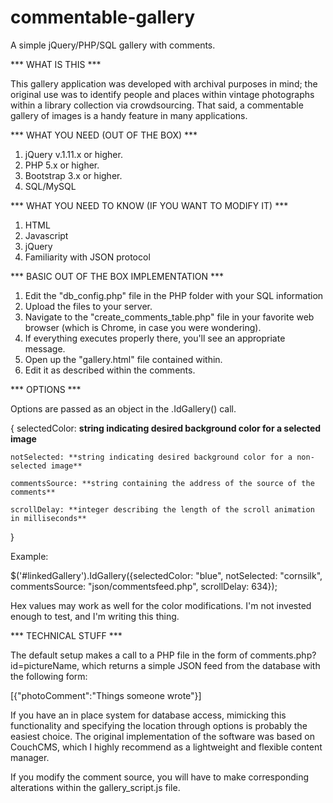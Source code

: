 # commentable-gallery
A simple jQuery/PHP/SQL gallery with comments.

*** WHAT IS THIS ***

This gallery application was developed with archival purposes in mind; the original use was to identify people and places within vintage photographs within a library collection via crowdsourcing. That said, a commentable gallery of images is a handy feature in many applications. 

*** WHAT YOU NEED (OUT OF THE BOX) ***

1) jQuery v.1.11.x or higher.
2) PHP 5.x or higher.
3) Bootstrap 3.x or higher.
4) SQL/MySQL

*** WHAT YOU NEED TO KNOW (IF YOU WANT TO MODIFY IT) ***

1) HTML
2) Javascript
3) jQuery
4) Familiarity with JSON protocol

*** BASIC OUT OF THE BOX IMPLEMENTATION ***

1) Edit the "db_config.php" file in the PHP folder with your SQL information
2) Upload the files to your server.
3) Navigate to the "create_comments_table.php" file in your favorite web browser (which is Chrome, in case you were wondering).
4) If everything executes properly there, you'll see an appropriate message.
5) Open up the "gallery.html" file contained within.
6) Edit it as described within the comments.

*** OPTIONS ***

Options are passed as an object in the .IdGallery() call.

{
	selectedColor: **string indicating desired background color for a selected image**
	
	notSelected: **string indicating desired background color for a non-selected image**
	
	commentsSource: **string containing the address of the source of the comments**
	
	scrollDelay: **integer describing the length of the scroll animation in milliseconds**
}

Example:

$('#linkedGallery').IdGallery({selectedColor: "blue", notSelected: "cornsilk", commentsSource: "json/commentsfeed.php", scrollDelay: 634});

Hex values may work as well for the color modifications. I'm not invested enough to test, and I'm writing this thing.

*** TECHNICAL STUFF ***

The default setup makes a call to a PHP file in the form of comments.php?id=pictureName, which returns a simple JSON feed from the database with the following form:

[{"photoComment":"Things someone wrote"}]

If you have an in place system for database access, mimicking this functionality and specifying the location through options is probably the easiest choice. The original implementation of the software was based on CouchCMS, which I highly recommend as a lightweight and flexible content manager.

If you modify the comment source, you will have to make corresponding alterations within the gallery_script.js file.

